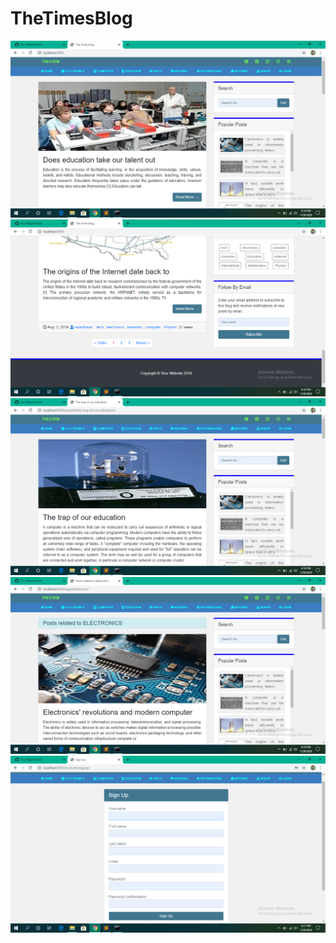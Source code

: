 # TheTimesBlog
<img src="images/Screenshot(25).png">
<img src="images/Screenshot(26).png">
<img src="images/Screenshot(27).png">
<img src="images/Screenshot(28).png">
<img src="images/Screenshot(29).png">